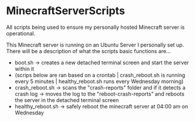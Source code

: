 # MinecraftServerScripts
All scripts being used to ensure my personally hosted Minecraft server is operational.

This Minecraft server is running on an Ubuntu Server I personally set up. There will be a description of what the scripts basic functions are...
- boot.sh -> creates a new detached terminal screen and start the server within it
- (scrips below are ran based on a crontab | crash_reboot.sh is running every 5 minutes | healthy_reboot.sh runs every Wednesday morning)
- crash_reboot.sh -> scans the "crash-reports" folder and if it detects a crash log -> moves the log to the "reboot-crash-reports" and reboots the server in the detached terminal screen
- healthy_reboot.sh -> safely reboot the minecraft server at 04:00 am on Wednesday 
